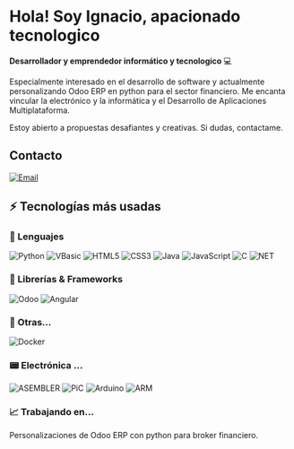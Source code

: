 # Hola! Soy Ignacio, apacionado tecnologico

**Desarrollador y emprendedor informático y tecnologico** 💻 

Especialmente interesado en el desarrollo de software y actualmente personalizando Odoo ERP en python para el sector financiero. Me encanta vincular la electrónico y la informática y el Desarrollo de Aplicaciones Multiplataforma.

Estoy abierto a propuestas desafiantes y creativas. Si dudas, contactame.

## Contacto

[![Email](https://img.shields.io/badge/Mail-D14836?style=for-the-badge&logo=gmail&logoColor=white)](mailto:lopezignacio@gmail.com)

## ⚡ Tecnologías más usadas

### 🚀 Lenguajes

![Python](https://img.shields.io/badge/Python-FFD43B?style=for-the-badge&logo=python&logoColor=306998)
![VBasic](https://img.shields.io/badge/VBasic-FFA43F?style=for-the-badge&logo=vbasic&logoColor=306998)
![HTML5](https://img.shields.io/badge/HTML5-E34F26?style=for-the-badge&logo=html5&logoColor=white)
![CSS3](https://img.shields.io/badge/CSS3-1572B6?style=for-the-badge&logo=css3&logoColor=white)
![Java](https://img.shields.io/badge/Java-ED8B00?style=for-the-badge&logo=java&logoColor=white)
![JavaScript](https://img.shields.io/badge/JavaScript-323330?style=for-the-badge&logo=javascript&logoColor=F7DF1E)
![C](https://img.shields.io/badge/C-00599C?style=for-the-badge&logo=c&logoColor=white)
![NET](https://img.shields.io/badge/.NET-512BD4?style=for-the-badge&logo=dotnet&logoColor=white)

### 🧩 Librerías & Frameworks 

![Odoo](https://img.shields.io/badge/Angular-DD0021?style=for-the-badge&logo=odoo&logoColor=white)
![Angular](https://img.shields.io/badge/Angular-DD0031?style=for-the-badge&logo=angular&logoColor=white)


### 📘 Otras...

![Docker](https://img.shields.io/badge/Docker-2CA5E0?style=for-the-badge&logo=docker&logoColor=white)

### 📟 Electrónica ...

![ASEMBLER](https://img.shields.io/badge/ASEMBLER-DD0031?style=for-the-badge&logo=asembler&logoColor=white)
![PiC](https://img.shields.io/badge/PiC-FFD43B?style=for-the-badge&logo=pic&logoColor=white)
![Arduino](https://img.shields.io/badge/Arduino-2CA5E0?style=for-the-badge&logo=arduino&logoColor=white)
![ARM](https://img.shields.io/badge/ARM-512BD4?style=for-the-badge&logo=ARM&logoColor=white)

### 📈 Trabajando en...

Personalizaciones de Odoo ERP con python para broker financiero.
